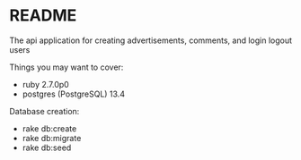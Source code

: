 # README

The api application for creating advertisements, comments, and login logout users

Things you may want to cover:
* ruby 2.7.0p0
* postgres (PostgreSQL) 13.4

Database creation:
* rake db:create
* rake db:migrate
* rake db:seed



